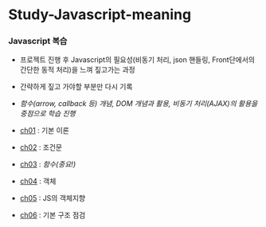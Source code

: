 # Study-Javascript-meaning
### Javascript 복습
- 프로젝트 진행 후 Javascript의 필요성(비동기 처리, json 핸들링, Front단에서의 간단한 동적 처리)을 느껴 짚고가는 과정
- 간략하게 짚고 가야할 부분만 다시 기록
- _함수(arrow, callback 등) 개념, DOM 개념과 활용, 비동기 처리(AJAX)의 활용을 중점으로 학습 진행_

- [ch01](./ch01/ch01.md) : 기본 이론
- [ch02](./ch02/ch02.md) : 조건문
- [ch03](./ch03/ch03.md) : _함수(중요!)_
- [ch04](./ch04/ch04.md) : 객체
- [ch05](./ch05/ch05.md) : JS의 객체지향
- [ch06](./ch06/ch06.md) : 기본 구조 점검



